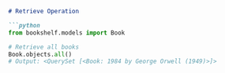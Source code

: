 
```markdown
# Retrieve Operation

```python
from bookshelf.models import Book

# Retrieve all books
Book.objects.all()
# Output: <QuerySet [<Book: 1984 by George Orwell (1949)>]>
